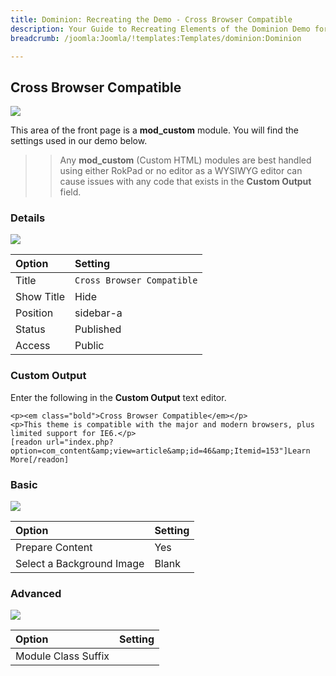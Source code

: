 ```yaml
---
title: Dominion: Recreating the Demo - Cross Browser Compatible
description: Your Guide to Recreating Elements of the Dominion Demo for Joomla
breadcrumb: /joomla:Joomla/!templates:Templates/dominion:Dominion

---
```


Cross Browser Compatible
-----

![][demo]

This area of the front page is a **mod_custom** module. You will find the settings used in our demo below.

>> Any **mod_custom** (Custom HTML) modules are best handled using either RokPad or no editor as a WYSIWYG editor can cause issues with any code that exists in the **Custom Output** field.

### Details

![][demo2]

| Option     | Setting                    |
| :--------- | :-----------------         |
| Title      | `Cross Browser Compatible` |
| Show Title | Hide                       |
| Position   | sidebar-a                  |
| Status     | Published                  |
| Access     | Public                     |

### Custom Output

Enter the following in the **Custom Output** text editor.

~~~
<p><em class="bold">Cross Browser Compatible</em></p>
<p>This theme is compatible with the major and modern browsers, plus limited support for IE6.</p>
[readon url="index.php?option=com_content&amp;view=article&amp;id=46&amp;Itemid=153"]Learn More[/readon]
~~~

### Basic

![][demo3]

| Option                    | Setting     |
| :----------               | :---------- |
| Prepare Content           | Yes         |
| Select a Background Image | Blank       |

### Advanced

![][demo4]

| Option              | Setting     |
| :----------         | :---------- |
| Module Class Suffix |             |

[demo]: assets/demo_7.jpeg
[demo2]: assets/demo_7a.jpeg
[demo3]: assets/demo_7b.jpeg
[demo4]: assets/demo_7c.jpeg
